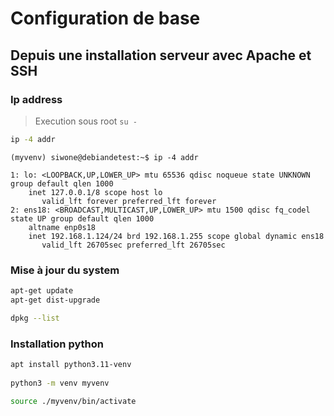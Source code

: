 
# Configuration de base

## Depuis une installation serveur avec Apache et SSH

### Ip address

> Execution sous root `su -`

```bash
ip -4 addr
```

```console
(myvenv) siwone@debiandetest:~$ ip -4 addr

1: lo: <LOOPBACK,UP,LOWER_UP> mtu 65536 qdisc noqueue state UNKNOWN group default qlen 1000
    inet 127.0.0.1/8 scope host lo
       valid_lft forever preferred_lft forever
2: ens18: <BROADCAST,MULTICAST,UP,LOWER_UP> mtu 1500 qdisc fq_codel state UP group default qlen 1000
    altname enp0s18
    inet 192.168.1.124/24 brd 192.168.1.255 scope global dynamic ens18
       valid_lft 26705sec preferred_lft 26705sec
```

### Mise à jour du system

```bash
apt-get update
apt-get dist-upgrade

dpkg --list
```

### Installation python

```bash
apt install python3.11-venv
 
python3 -m venv myvenv

source ./myvenv/bin/activate
```
